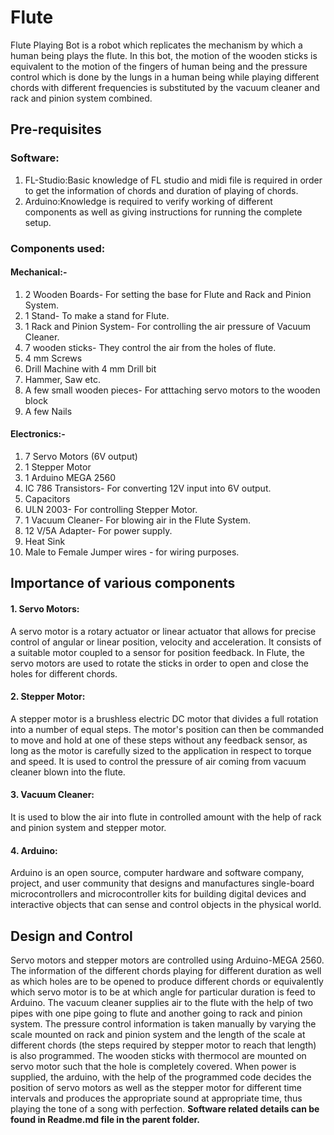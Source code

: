 # Flute
Flute Playing Bot is a robot which replicates the mechanism by which a human being plays the flute. In this bot, the motion of the wooden sticks is equivalent to the motion of the fingers of human being and the pressure control which is done by the lungs in a human being while playing different chords with different frequencies is substituted by the vacuum cleaner and rack and pinion system combined.
## Pre-requisites
### Software:
1. FL-Studio:Basic knowledge of FL studio and midi file is required in order to get the information of chords and duration of playing of chords.
2. Arduino:Knowledge is required to verify working of different components as well as giving instructions for running the complete setup.
### Components used:
#### Mechanical:-
 1. 2 Wooden Boards- For setting the base for Flute and Rack and Pinion System.
 2. 1 Stand- To make a stand for Flute.
 3. 1 Rack and Pinion System- For controlling the air pressure of Vacuum Cleaner.
 4. 7 wooden sticks- They control the air from the holes of flute.
 5. 4 mm Screws
 6. Drill Machine with 4 mm Drill bit
 7. Hammer, Saw etc.
 8. A few small wooden pieces- For atttaching servo motors to the wooden block
 9. A few Nails
#### Electronics:-
 1. 7 Servo Motors (6V output)
 2. 1 Stepper Motor
 3. 1 Arduino MEGA 2560
 4. IC 786 Transistors- For converting 12V input into 6V output.
 5. Capacitors
 6. ULN 2003- For controlling Stepper Motor.
 7. 1 Vacuum Cleaner- For blowing air in the Flute System.
 8. 12 V/5A Adapter- For power supply.
 9. Heat Sink
 10. Male to Female Jumper wires - for wiring purposes.
## Importance of various components
#### 1. Servo Motors:
A servo motor is a rotary actuator or linear actuator that allows for precise control of angular or linear position, velocity and acceleration. It consists of a suitable motor coupled to a sensor for position feedback. In Flute, the servo motors are used to rotate the sticks in order to open and close the holes for different chords.
#### 2. Stepper Motor:
A stepper motor is a brushless electric DC motor that divides a full rotation into a number of equal steps. The motor's position can then be commanded to move and hold at one of these steps without any feedback sensor, as long as the motor is carefully sized to the application in respect to torque and speed. It is used to control the pressure of air coming from vacuum cleaner blown into the flute.
#### 3. Vacuum Cleaner:
It is used to blow the air into flute in controlled amount with the help of rack and pinion system and stepper motor.
#### 4. Arduino:
Arduino is an open source, computer hardware and software company, project, and user community that designs and manufactures single-board microcontrollers and microcontroller kits for building digital devices and interactive objects that can sense and control objects in the physical world.
## Design and Control
Servo motors and stepper motors are controlled using Arduino-MEGA 2560. The information of the different chords playing for different duration as well as which holes are to be opened to produce different chords or equivalently which servo motor is to be at which angle for particular duration is feed to Arduino.
The vacuum cleaner supplies air to the flute with the help of two pipes with one pipe going to flute and another going to rack and pinion system. The pressure control information is taken manually by varying the scale mounted on rack and pinion system and the length of the scale at different chords (the steps required by stepper motor to reach that length) is also programmed. 
The wooden sticks with thermocol are mounted on servo motor such that the hole is completely covered. When power is supplied, the arduino, with the help of the programmed code decides the position of servo motors as well as the stepper motor for different time intervals and produces the appropriate sound at appropriate time, thus playing the tone of a song with perfection. 
**Software related details can be found in Readme.md file in the parent folder.**
